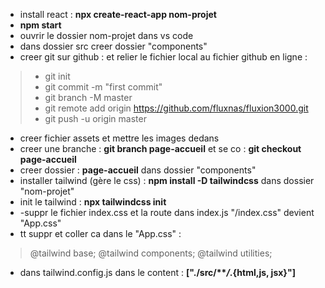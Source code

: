  
- install react : **npx create-react-app nom-projet**   
- **npm start**  
- ouvrir le dossier nom-projet dans vs code
- dans dossier src creer dossier "components"
- creer git sur github : et relier le fichier local au fichier github en ligne : 
> - git init
> - git commit -m "first commit"
> - git branch -M master
> - git remote add origin https://github.com/fluxnas/fluxion3000.git
> - git push -u origin master
- creer fichier assets et mettre les images dedans
- creer une branche : **git branch page-accueil** et se co : **git checkout page-accueil**
- creer dossier : **page-accueil** dans dossier "components"
- installer tailwind (gère le css) : **npm install -D tailwindcss** dans dossier "nom-projet"
- init le tailwind : **npx tailwindcss init**
- -suppr le fichier index.css et la route dans index.js "/index.css" devient "App.css"
- tt suppr et coller ca dans le "App.css" : 
> @tailwind base;
> @tailwind components;
> @tailwind utilities;
- dans tailwind.config.js dans le content : **["./src/\*\**/*.{html,js, jsx}"]**
